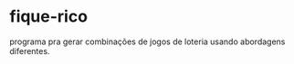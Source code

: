 fique-rico
==========

programa pra gerar combinações de jogos de loteria usando abordagens diferentes.
